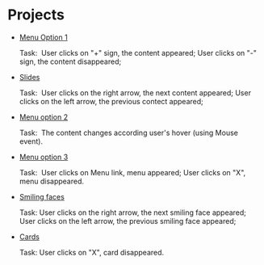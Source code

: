 <h1> Projects </h1>

<ul>
  <li><a href="https://codepen.io/olhaith/pen/zeeGLw">Menu Option 1</a></li>
   <p> Task:&nbsp; User clicks on "+" sign, the content appeared; User clicks on "-" sign, the content disappeared;</p>
  <li><a href="https://codepen.io/olhaith/pen/vbjegg">Slides</a></li>
   <p> Task:&nbsp; User clicks on the right arrow, the next content appeared; User clicks on the left arrow, the previous contect appeared; </p>
  <li><a href="https://codepen.io/olhaith/pen/OrVbzV">Menu option 2</a></li>
  <p> Task:&nbsp; The content changes according user's hover (using Mouse event).</p>
  <li><a href="https://codepen.io/olhaith/pen/qgVbVr">Menu option 3</a></li>  
   <p> Task:&nbsp; User clicks on Menu link, menu appeared; User clicks on "X", menu disappeared. </p>
  <li><a href="https://codepen.io/olhaith/pen/vvxRXX">Smiling faces</a></li>
   <p>Task:  User clicks on the right arrow, the next smiling face appeared; User clicks on the left arrow, the previous smiling face appeared;</p>
  <li><a href="https://codepen.io/olhaith/pen/QJRjjy">Cards</a></li>
  <p> Task:&nbsp;User clicks on "X", card disappeared.</p>
</ul>


